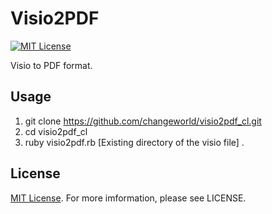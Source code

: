 # Visio2PDF

[![MIT License](https://img.shields.io/badge/license-MIT-blue.svg)](LICENSE)

Visio to PDF format.

## Usage

1. git clone https://github.com/changeworld/visio2pdf_cl.git
2. cd visio2pdf_cl
3. ruby visio2pdf.rb [Existing directory of the visio file] .

## License

[MIT License](LICENSE). For more imformation, please see LICENSE.
